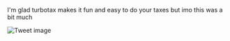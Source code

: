 I'm glad turbotax makes it fun and easy to do your taxes but imo this was a bit much


![Tweet image](/asset/crosspoast/Fplzi1MaEAATRrk.jpg)

